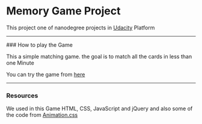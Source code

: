 # Memory Game Project
This project one of nanodegree projects in [Udacity](https://eu.udacity.com/) Platform
<hr>
### How to play the Game

This a simple matching game. the goal is to match all the cards in less than one Minute

You can try the game from [here]()

<hr>

### Resources

We used in this Game HTML, CSS, JavaScript and jQuery
and also some of the code from [Animation.css](https://daneden.github.io/animate.css/)